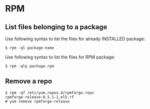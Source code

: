 # RPM

## List files belonging to a package

Use following syntax to list the files for already INSTALLED package:

```
$ rpm -ql package-name
```

Use following syntax to list the files for RPM package:

```
$ rpm -qlp package.rpm
```

## Remove a repo

```
$ rpm -qf /etc/yum.repos.d/rpmforge.repo
rpmforge-release-0.5.1-1.el5.rf
# yum remove rpmforge-release
```
